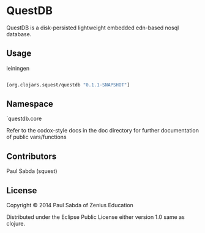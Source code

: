 # QuestDB

QuestDB is a disk-persisted lightweight embedded edn-based nosql
database.

## Usage

leiningen

```clojure

[org.clojars.squest/questdb "0.1.1-SNAPSHOT"]

```

## Namespace

`questdb.core 

Refer to the codox-style docs in the doc directory for further documentation of public vars/functions 

## Contributors

Paul Sabda (squest)

## License

Copyright © 2014 Paul Sabda of Zenius Education

Distributed under the Eclipse Public License either version 1.0 
same as clojure.
